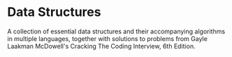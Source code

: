 # Data Structures

A collection of essential data structures and their accompanying algorithms in multiple languages, together with solutions to problems from Gayle Laakman McDowell's Cracking The Coding Interview, 6th Edition.
